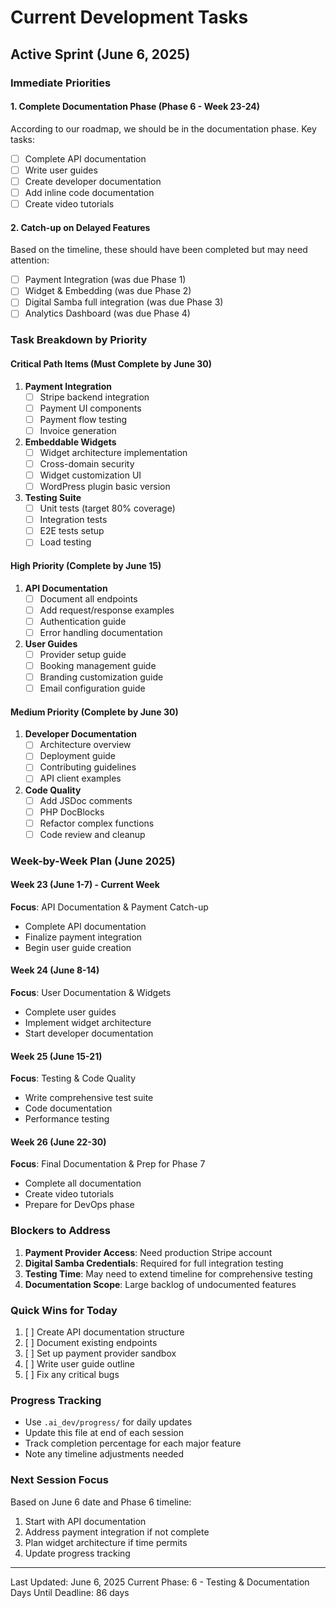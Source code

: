 # Current Development Tasks

## Active Sprint (June 6, 2025)

### Immediate Priorities

#### 1. Complete Documentation Phase (Phase 6 - Week 23-24)
According to our roadmap, we should be in the documentation phase. Key tasks:
- [ ] Complete API documentation
- [ ] Write user guides
- [ ] Create developer documentation
- [ ] Add inline code documentation
- [ ] Create video tutorials

#### 2. Catch-up on Delayed Features
Based on the timeline, these should have been completed but may need attention:
- [ ] Payment Integration (was due Phase 1)
- [ ] Widget & Embedding (was due Phase 2)
- [ ] Digital Samba full integration (was due Phase 3)
- [ ] Analytics Dashboard (was due Phase 4)

### Task Breakdown by Priority

#### Critical Path Items (Must Complete by June 30)
1. **Payment Integration**
   - [ ] Stripe backend integration
   - [ ] Payment UI components
   - [ ] Payment flow testing
   - [ ] Invoice generation

2. **Embeddable Widgets**
   - [ ] Widget architecture implementation
   - [ ] Cross-domain security
   - [ ] Widget customization UI
   - [ ] WordPress plugin basic version

3. **Testing Suite**
   - [ ] Unit tests (target 80% coverage)
   - [ ] Integration tests
   - [ ] E2E tests setup
   - [ ] Load testing

#### High Priority (Complete by June 15)
1. **API Documentation**
   - [ ] Document all endpoints
   - [ ] Add request/response examples
   - [ ] Authentication guide
   - [ ] Error handling documentation

2. **User Guides**
   - [ ] Provider setup guide
   - [ ] Booking management guide
   - [ ] Branding customization guide
   - [ ] Email configuration guide

#### Medium Priority (Complete by June 30)
1. **Developer Documentation**
   - [ ] Architecture overview
   - [ ] Deployment guide
   - [ ] Contributing guidelines
   - [ ] API client examples

2. **Code Quality**
   - [ ] Add JSDoc comments
   - [ ] PHP DocBlocks
   - [ ] Refactor complex functions
   - [ ] Code review and cleanup

### Week-by-Week Plan (June 2025)

#### Week 23 (June 1-7) - Current Week
**Focus**: API Documentation & Payment Catch-up
- Complete API documentation
- Finalize payment integration
- Begin user guide creation

#### Week 24 (June 8-14)
**Focus**: User Documentation & Widgets
- Complete user guides
- Implement widget architecture
- Start developer documentation

#### Week 25 (June 15-21)
**Focus**: Testing & Code Quality
- Write comprehensive test suite
- Code documentation
- Performance testing

#### Week 26 (June 22-30)
**Focus**: Final Documentation & Prep for Phase 7
- Complete all documentation
- Create video tutorials
- Prepare for DevOps phase

### Blockers to Address
1. **Payment Provider Access**: Need production Stripe account
2. **Digital Samba Credentials**: Required for full integration testing
3. **Testing Time**: May need to extend timeline for comprehensive testing
4. **Documentation Scope**: Large backlog of undocumented features

### Quick Wins for Today
1. [ ] Create API documentation structure
2. [ ] Document existing endpoints
3. [ ] Set up payment provider sandbox
4. [ ] Write user guide outline
5. [ ] Fix any critical bugs

### Progress Tracking
- Use `.ai_dev/progress/` for daily updates
- Update this file at end of each session
- Track completion percentage for each major feature
- Note any timeline adjustments needed

### Next Session Focus
Based on June 6 date and Phase 6 timeline:
1. Start with API documentation
2. Address payment integration if not complete
3. Plan widget architecture if time permits
4. Update progress tracking

---
Last Updated: June 6, 2025
Current Phase: 6 - Testing & Documentation
Days Until Deadline: 86 days
